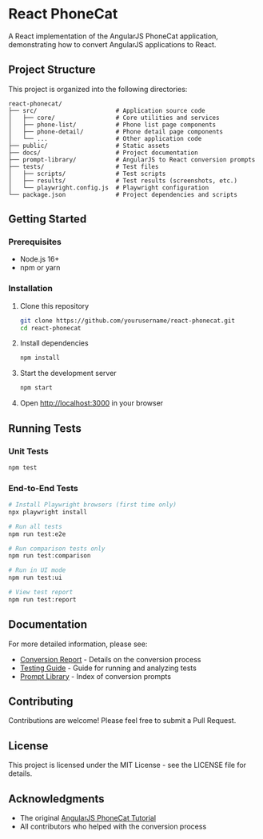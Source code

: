 # React PhoneCat

A React implementation of the AngularJS PhoneCat application, demonstrating how to convert AngularJS applications to React.

## Project Structure

This project is organized into the following directories:

```
react-phonecat/
├── src/                      # Application source code
│   ├── core/                 # Core utilities and services
│   ├── phone-list/           # Phone list page components
│   ├── phone-detail/         # Phone detail page components
│   └── ...                   # Other application code
├── public/                   # Static assets
├── docs/                     # Project documentation
├── prompt-library/           # AngularJS to React conversion prompts
├── tests/                    # Test files
│   ├── scripts/              # Test scripts
│   ├── results/              # Test results (screenshots, etc.)
│   └── playwright.config.js  # Playwright configuration
└── package.json              # Project dependencies and scripts
```

## Getting Started

### Prerequisites

- Node.js 16+
- npm or yarn

### Installation

1. Clone this repository
   ```bash
   git clone https://github.com/yourusername/react-phonecat.git
   cd react-phonecat
   ```

2. Install dependencies
   ```bash
   npm install
   ```

3. Start the development server
   ```bash
   npm start
   ```

4. Open [http://localhost:3000](http://localhost:3000) in your browser

## Running Tests

### Unit Tests

```bash
npm test
```

### End-to-End Tests

```bash
# Install Playwright browsers (first time only)
npx playwright install

# Run all tests
npm run test:e2e

# Run comparison tests only
npm run test:comparison

# Run in UI mode
npm run test:ui

# View test report
npm run test:report
```

## Documentation

For more detailed information, please see:

- [Conversion Report](docs/CONVERSION-REPORT.md) - Details on the conversion process
- [Testing Guide](docs/TESTING-GUIDE.md) - Guide for running and analyzing tests
- [Prompt Library](../prompt-library/PROMPT-LIBRARY-INDEX.md) - Index of conversion prompts

## Contributing

Contributions are welcome! Please feel free to submit a Pull Request.

## License

This project is licensed under the MIT License - see the LICENSE file for details.

## Acknowledgments

- The original [AngularJS PhoneCat Tutorial](https://github.com/angular/angular-phonecat)
- All contributors who helped with the conversion process
